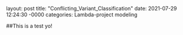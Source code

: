layout: post
title: "Conflicting_Variant_Classification"
date: 2021-07-29 12:24:30 -0000
categories: Lambda-project modeling


##This is a test yo!
